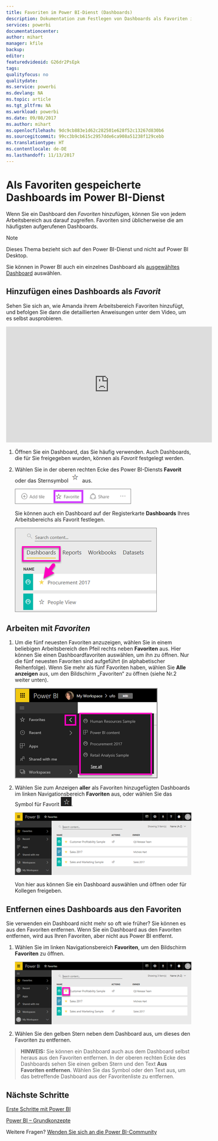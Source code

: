 ```yaml
---
title: Favoriten im Power BI-Dienst (Dashboards)
description: Dokumentation zum Festlegen von Dashboards als Favoriten im Power BI-Dienst
services: powerbi
documentationcenter: 
author: mihart
manager: kfile
backup: 
editor: 
featuredvideoid: G26dr2PsEpk
tags: 
qualityfocus: no
qualitydate: 
ms.service: powerbi
ms.devlang: NA
ms.topic: article
ms.tgt_pltfrm: NA
ms.workload: powerbi
ms.date: 09/08/2017
ms.author: mihart
ms.openlocfilehash: 9dc9cb883e1d62c282501e628f52c13267d830b6
ms.sourcegitcommit: 99cc3b9cb615c2957dde6ca908a51238f129cebb
ms.translationtype: HT
ms.contentlocale: de-DE
ms.lasthandoff: 11/13/2017
---
```

# <a name="favorite-dashboards-in-the-power-bi-service"></a>Als Favoriten gespeicherte Dashboards im Power BI-Dienst
Wenn Sie ein Dashboard den *Favoriten* hinzufügen, können Sie von jedem Arbeitsbereich aus darauf zugreifen.  Favoriten sind üblicherweise die am häufigsten aufgerufenen Dashboards.

> [!NOTE]
> Dieses Thema bezieht sich auf den Power BI-Dienst und nicht auf Power BI Desktop.
> 
> 

Sie können in Power BI auch ein einzelnes Dashboard als [ausgewähltes Dashboard](service-dashboard-featured.md) auswählen.

## <a name="add-a-dashboard-as-a-favorite"></a>Hinzufügen eines Dashboards als *Favorit*
Sehen Sie sich an, wie Amanda ihrem Arbeitsbereich Favoriten hinzufügt, und befolgen Sie dann die detaillierten Anweisungen unter dem Video, um es selbst ausprobieren.

<iframe width="560" height="315" src="https://www.youtube.com/embed/G26dr2PsEpk" frameborder="0" allowfullscreen></iframe>


1. Öffnen Sie ein Dashboard, das Sie häufig verwenden. Auch Dashboards, die für Sie freigegeben wurden, können als *Favorit* festgelegt werden.
2. Wählen Sie in der oberen rechten Ecke des Power BI-Diensts **Favorit** oder das Sternsymbol ![](media/service-dashboard-favorite/power-bi-favorite-icon.png) aus.
   
   ![](media/service-dashboard-favorite/powerbi-dashboard-favorite.png)
   
   Sie können auch ein Dashboard auf der Registerkarte **Dashboards** Ihres Arbeitsbereichs als Favorit festlegen.
   
   ![](media/service-dashboard-favorite/power-bi-dashboard-favorite.png)

## <a name="working-with-favorites"></a>Arbeiten mit *Favoriten*
1. Um die fünf neuesten Favoriten anzuzeigen, wählen Sie in einem beliebigen Arbeitsbereich den Pfeil rechts neben **Favoriten** aus.  Hier können Sie einen Dashboardfavoriten auswählen, um ihn zu öffnen. Nur die fünf neuesten Favoriten sind aufgeführt (in alphabetischer Reihenfolge). Wenn Sie mehr als fünf Favoriten haben, wählen Sie **Alle anzeigen** aus, um den Bildschirm „Favoriten“ zu öffnen (siehe Nr.2 weiter unten). 
   
   ![](media/service-dashboard-favorite/power-bi-favorite-flyout-new.png)
2. Wählen Sie zum Anzeigen **aller** als Favoriten hinzugefügten Dashboards im linken Navigationsbereich **Favoriten** aus, oder wählen Sie das Symbol für Favorit ![](media/service-dashboard-favorite/power-bi-favorites-icon.png).  
   
    ![](media/service-dashboard-favorite/power-bi-favorites-screen.png)
   
   Von hier aus können Sie ein Dashboard auswählen und öffnen oder für Kollegen freigeben.

## <a name="unfavorite-a-dashboard"></a>Entfernen eines Dashboards aus den Favoriten
Sie verwenden ein Dashboard nicht mehr so oft wie früher?  Sie können es aus den Favoriten entfernen. Wenn Sie ein Dashboard aus den Favoriten entfernen, wird aus Ihren Favoriten, aber nicht aus Power BI entfernt.

1. Wählen Sie im linken Navigationsbereich **Favoriten**, um den Bildschirm **Favoriten** zu öffnen.
   
   ![](media/service-dashboard-favorite/power-bi-unfavorites-screen.png)
2. Wählen Sie den gelben Stern neben dem Dashboard aus, um dieses den Favoriten zu entfernen.

> **HINWEIS:** Sie können ein Dashboard auch aus dem Dashboard selbst heraus aus den Favoriten entfernen. In der oberen rechten Ecke des Dashboards sehen Sie einen gelben Stern und den Text **Aus Favoriten entfernen**. Wählen Sie das Symbol oder den Text aus, um das betreffende Dashboard aus der Favoritenliste zu entfernen. 
> 
> 

## <a name="next-steps"></a>Nächste Schritte
[Erste Schritte mit Power BI](service-get-started.md)

[Power BI – Grundkonzepte](service-basic-concepts.md)

Weitere Fragen? [Wenden Sie sich an die Power BI-Community](http://community.powerbi.com/)


